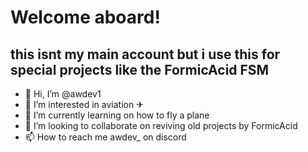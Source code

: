 # Welcome aboard!
## this isnt my main account but i use this for special projects like the FormicAcid FSM

- 👋 Hi, I’m @awdev1
- 👀 I’m interested in aviation ✈
- 🌱 I’m currently learning on how to fly a plane
- 💞️ I’m looking to collaborate on reviving old projects by FormicAcid
- 📫 How to reach me awdev_ on discord


